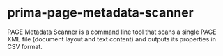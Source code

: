 prima-page-metadata-scanner
===========================

PAGE Metadata Scanner is a command line tool that scans a single PAGE XML file (document layout and text content) and outputs its properties in CSV format.

